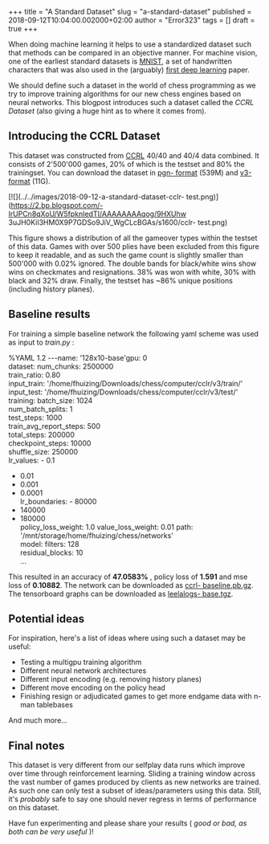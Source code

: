 +++
title = "A Standard Dataset"
slug = "a-standard-dataset"
published = 2018-09-12T10:04:00.002000+02:00
author = "Error323"
tags = []
draft = true
+++

When doing machine learning it helps to use a standardized dataset such that
methods can be compared in an objective manner. For machine vision, one of the
earliest standard datasets is [MNIST](http://yann.lecun.com/exdb/mnist/), a
set of handwritten characters that was also used in the (arguably) [first deep
learning](https://www.cs.toronto.edu/~hinton/absps/fastnc.pdf) paper.

We should define such a dataset in the world of chess programming as we try to
improve training algorithms for our new chess engines based on neural
networks. This blogpost introduces such a dataset called the _CCRL Dataset_
(also giving a huge hint as to where it comes from).

## Introducing the CCRL Dataset

This dataset was constructed from
[CCRL](http://www.computerchess.org.uk/ccrl/) 40/40 and 40/4 data combined. It
consists of 2'500'000 games, 20% of which is the testset and 80% the
trainingset. You can download the dataset in [pgn-
format](http://data.lczero.org/files/ccrl-pgn.tar.bz2) (539M) and
[v3-format](http://data.lczero.org/files/ccrl-v3.tar.bz2) (11G).

[![](../../images/2018-09-12-a-standard-dataset-cclr-
test.png)](https://2.bp.blogspot.com/-IrUPCn8qXoU/W5fpknIedTI/AAAAAAAAqog/9HXUhw
3uJH0KiI3HM0X9P7GDSo9JiV_WgCLcBGAs/s1600/cclr-
test.png)

This figure shows a distribution of all the gameover types within the testset
of this data. Games with over 500 plies have been excluded from this figure to
keep it readable, and as such the game count is slightly smaller than 500'000
with 0.02% ignored. The double bands for black/white wins show wins on
checkmates and resignations. 38% was won with white, 30% with black and 32%
draw. Finally, the testset has ~86% unique positions (including history
planes).

## Baseline results

For training a simple baseline network the following yaml scheme was used as
input to _train.py_ :

%YAML 1.2 \---name: '128x10-base'gpu: 0  
dataset: num_chunks: 2500000  
train_ratio: 0.80  
input_train: '/home/fhuizing/Downloads/chess/computer/cclr/v3/train/'  
input_test: '/home/fhuizing/Downloads/chess/computer/cclr/v3/test/'  
training: batch_size: 1024  
num_batch_splits: 1  
test_steps: 1000  
train_avg_report_steps: 500  
total_steps: 200000  
checkpoint_steps: 10000  
shuffle_size: 250000  
lr_values: - 0.1  
- 0.01  
- 0.001  
- 0.0001  
lr_boundaries: - 80000  
- 140000  
- 180000  
policy_loss_weight: 1.0 value_loss_weight: 0.01 path:
'/mnt/storage/home/fhuizing/chess/networks'  
model: filters: 128  
residual_blocks: 10  
...

This resulted in an accuracy of **47.0583%** , policy loss of **1.591** and
mse loss of **0.10882**. The network can be downloaded as [ccrl-
baseline.pb.gz](http://data.lczero.org/files/ccrl-baseline.pb.gz). The
tensorboard graphs can be downloaded as [leelalogs-
base.tgz](http://data.lczero.org/files/leelalogs-base.tgz).

## Potential ideas

For inspiration, here's a list of ideas where using such a dataset may be
useful:

  * Testing a multigpu training algorithm
  * Different neural network architectures
  * Different input encoding (e.g. removing history planes)
  * Different move encoding on the policy head
  * Finishing resign or adjudicated games to get more endgame data with n-man 
tablebases

And much more...

## Final notes

This dataset is very different from our selfplay data runs which improve over
time through reinforcement learning. Sliding a training window across the vast
number of games produced by clients as new networks are trained. As such one
can only test a subset of ideas/parameters using this data. Still, it's
_probably_ safe to say one should never regress in terms of performance on
this dataset.

Have fun experimenting and please share your results ( _good or bad, as both
can be very useful_ )!
